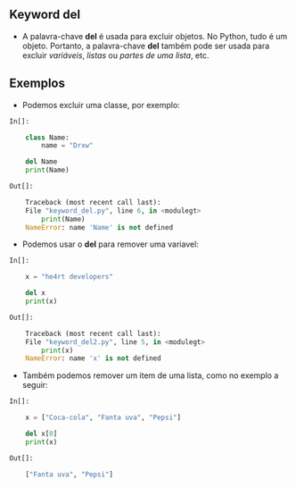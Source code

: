 ## Keyword del

- A palavra-chave __del__ é usada para excluir objetos. No Python, tudo é um objeto. Portanto, a palavra-chave __del__ também pode ser usada para excluir *variáveis*, *listas* ou *partes de uma lista*, etc.

## Exemplos

- Podemos excluir uma classe, por exemplo:

```python
In[]:

    class Name:
        name = "Drxw"

    del Name
    print(Name)

```
```python
Out[]:

    Traceback (most recent call last):
    File "keyword_del.py", line 6, in <modulegt>
        print(Name)
    NameError: name 'Name' is not defined
```

- Podemos usar o __del__ para remover uma variavel:

```python
In[]:

    x = "he4rt developers"

    del x
    print(x)

```
```python
Out[]:

    Traceback (most recent call last):
    File "keyword_del2.py", line 5, in <modulegt>
        print(x)
    NameError: name 'x' is not defined
```

- Também podemos remover um item de uma lista, como no exemplo a seguir:

```python
In[]:

    x = ["Coca-cola", "Fanta uva", "Pepsi"]

    del x[0]
    print(x)


```
```python
Out[]:

    ["Fanta uva", "Pepsi"]
```